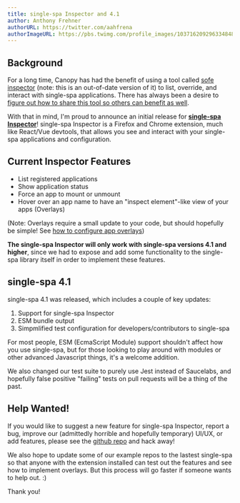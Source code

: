 ```yaml
---
title: single-spa Inspector and 4.1
author: Anthony Frehner
authorURL: https://twitter.com/aahfrena
authorImageURL: https://pbs.twimg.com/profile_images/1037162092963348480/1XLEV4MK_400x400.jpg
---
```


## Background
For a long time, Canopy has had the benefit of using a tool called [sofe inspector](https://github.com/CanopyTax/sofe-inspector) (note: this is an out-of-date version of it) to list, override, and interact with single-spa applications. There has always been a desire to [figure out how to share this tool so others can benefit as well](https://github.com/CanopyTax/single-spa/issues/151).

With that in mind, I'm proud to announce an initial release for **[single-spa Inspector](https://github.com/CanopyTax/single-spa-inspector)**! single-spa Inspector is a Firefox and Chrome extension, much like React/Vue devtools, that allows you see and interact with your single-spa applications and configuration.

## Current Inspector Features

* List registered applications
* Show application status
* Force an app to mount or unmount
* Hover over an app name to have an "inspect element"-like view of your apps (Overlays)

(Note: Overlays require a small update to your code, but should hopefully be simple! See [how to configure app overlays](https://github.com/CanopyTax/single-spa-inspector#configuring-app-overlays))

**The single-spa Inspector will only work with single-spa versions 4.1 and higher**, since we had to expose and add some functionality to the single-spa library itself in order to implement these features.

## single-spa 4.1
single-spa 4.1 was released, which includes a couple of key updates:
1) Support for single-spa Inspector
1) ESM bundle output
1) Simpmlified test configuration for developers/contributors to single-spa

For most people, ESM (EcmaScript Module) support shouldn't affect how you use single-spa, but for those looking to play around with modules or other advanced Javascript things, it's a welcome addition.

We also changed our test suite to purely use Jest instead of Saucelabs, and hopefully false positive "failing" tests on pull requests will be a thing of the past.

## Help Wanted!
If you would like to suggest a new feature for single-spa Inspector, report a bug, improve our (admittedly horrible and hopefully temporary) UI/UX, or add features, please see the [github repo](https://github.com/CanopyTax/single-spa-inspector) and hack away!

We also hope to update some of our example repos to the lastest single-spa so that anyone with the extension installed can test out the features and see how to implement overlays.  But this process will go faster if someone wants to help out. :)

Thank you!